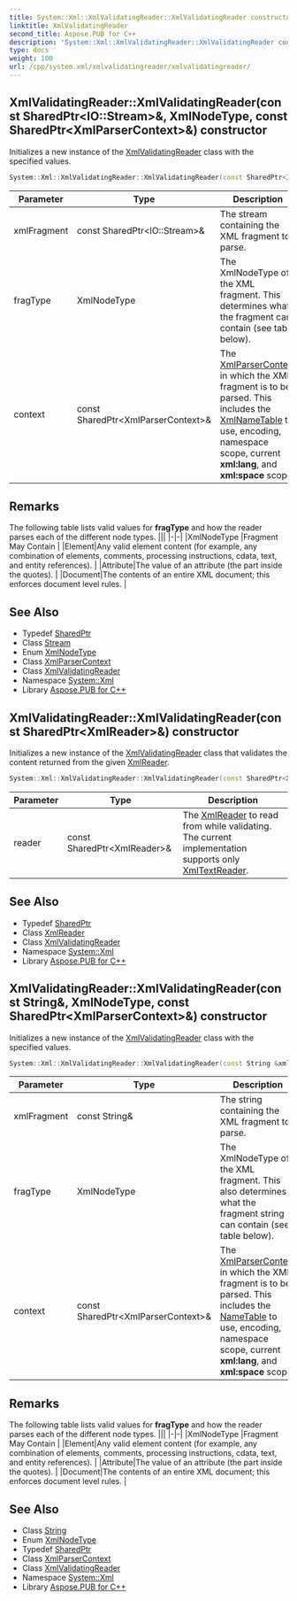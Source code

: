 ```yaml
---
title: System::Xml::XmlValidatingReader::XmlValidatingReader constructor
linktitle: XmlValidatingReader
second_title: Aspose.PUB for C++
description: 'System::Xml::XmlValidatingReader::XmlValidatingReader constructor. Initializes a new instance of the XmlValidatingReader class with the specified values in C++.'
type: docs
weight: 100
url: /cpp/system.xml/xmlvalidatingreader/xmlvalidatingreader/
---
```

## XmlValidatingReader::XmlValidatingReader(const SharedPtr\<IO::Stream\>\&, XmlNodeType, const SharedPtr\<XmlParserContext\>\&) constructor


Initializes a new instance of the [XmlValidatingReader](../) class with the specified values.

```cpp
System::Xml::XmlValidatingReader::XmlValidatingReader(const SharedPtr<IO::Stream> &xmlFragment, XmlNodeType fragType, const SharedPtr<XmlParserContext> &context)
```


| Parameter | Type | Description |
| --- | --- | --- |
| xmlFragment | const SharedPtr\<IO::Stream\>\& | The stream containing the XML fragment to parse. |
| fragType | XmlNodeType | The XmlNodeType of the XML fragment. This determines what the fragment can contain (see table below). |
| context | const SharedPtr\<XmlParserContext\>\& | The [XmlParserContext](../../xmlparsercontext/) in which the XML fragment is to be parsed. This includes the [XmlNameTable](../../xmlnametable/) to use, encoding, namespace scope, current **xml:lang**, and **xml:space** scope. |
## Remarks



The following table lists valid values for **fragType** and how the reader parses each of the different node types. |||
|-|-|
|XmlNodeType |Fragment May Contain |
|Element|Any valid element content (for example, any combination of elements, comments, processing instructions, cdata, text, and entity references). |
|Attribute|The value of an attribute (the part inside the quotes). |
|Document|The contents of an entire XML document; this enforces document level rules. |

## See Also

* Typedef [SharedPtr](../../../system/sharedptr/)
* Class [Stream](../../../system.io/stream/)
* Enum [XmlNodeType](../../xmlnodetype/)
* Class [XmlParserContext](../../xmlparsercontext/)
* Class [XmlValidatingReader](../)
* Namespace [System::Xml](../../)
* Library [Aspose.PUB for C++](../../../)
## XmlValidatingReader::XmlValidatingReader(const SharedPtr\<XmlReader\>\&) constructor


Initializes a new instance of the [XmlValidatingReader](../) class that validates the content returned from the given [XmlReader](../../xmlreader/).

```cpp
System::Xml::XmlValidatingReader::XmlValidatingReader(const SharedPtr<XmlReader> &reader)
```


| Parameter | Type | Description |
| --- | --- | --- |
| reader | const SharedPtr\<XmlReader\>\& | The [XmlReader](../../xmlreader/) to read from while validating. The current implementation supports only [XmlTextReader](../../xmltextreader/). |

## See Also

* Typedef [SharedPtr](../../../system/sharedptr/)
* Class [XmlReader](../../xmlreader/)
* Class [XmlValidatingReader](../)
* Namespace [System::Xml](../../)
* Library [Aspose.PUB for C++](../../../)
## XmlValidatingReader::XmlValidatingReader(const String\&, XmlNodeType, const SharedPtr\<XmlParserContext\>\&) constructor


Initializes a new instance of the [XmlValidatingReader](../) class with the specified values.

```cpp
System::Xml::XmlValidatingReader::XmlValidatingReader(const String &xmlFragment, XmlNodeType fragType, const SharedPtr<XmlParserContext> &context)
```


| Parameter | Type | Description |
| --- | --- | --- |
| xmlFragment | const String\& | The string containing the XML fragment to parse. |
| fragType | XmlNodeType | The XmlNodeType of the XML fragment. This also determines what the fragment string can contain (see table below). |
| context | const SharedPtr\<XmlParserContext\>\& | The [XmlParserContext](../../xmlparsercontext/) in which the XML fragment is to be parsed. This includes the [NameTable](../../nametable/) to use, encoding, namespace scope, current **xml:lang**, and **xml:space** scope. |
## Remarks



The following table lists valid values for **fragType** and how the reader parses each of the different node types. |||
|-|-|
|XmlNodeType |Fragment May Contain |
|Element|Any valid element content (for example, any combination of elements, comments, processing instructions, cdata, text, and entity references). |
|Attribute|The value of an attribute (the part inside the quotes). |
|Document|The contents of an entire XML document; this enforces document level rules. |

## See Also

* Class [String](../../../system/string/)
* Enum [XmlNodeType](../../xmlnodetype/)
* Typedef [SharedPtr](../../../system/sharedptr/)
* Class [XmlParserContext](../../xmlparsercontext/)
* Class [XmlValidatingReader](../)
* Namespace [System::Xml](../../)
* Library [Aspose.PUB for C++](../../../)
